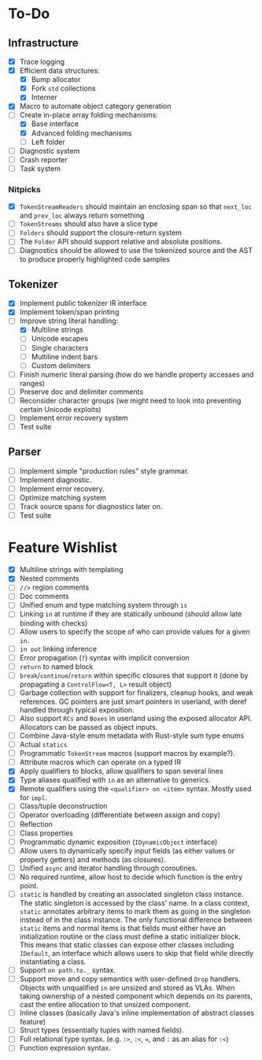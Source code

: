 # To-Do

## Infrastructure

- [x] Trace logging
- [x] Efficient data structures:
  - [x] Bump allocator
  - [x] Fork `std` collections
  - [x] Interner
- [x] Macro to automate object category generation
- [ ] Create in-place array folding mechanisms:
  - [x] Base interface
  - [x] Advanced folding mechanisms
  - [ ] Left folder
- [ ] Diagnostic system
- [ ] Crash reporter
- [ ] Task system

### Nitpicks

- [x] `TokenStreamReaders` should maintain an enclosing span so that `next_loc` and `prev_loc` always return something
- [ ] `TokenStreams` should also have a slice type
- [ ] `Folders` should support the closure-return system
- [ ] The `Folder` API should support relative and absolute positions.
- [ ] Diagnostics should be allowed to use the tokenized source and the AST to produce properly highlighted code samples

## Tokenizer

- [x] Implement public tokenizer IR interface
- [x] Implement token/span printing
- [ ] Improve string literal handling:
  - [x] Multiline strings 
  - [ ] Unicode escapes
  - [ ] Single characters
  - [ ] Multiline indent bars
  - [ ] Custom delimiters
- [ ] Finish numeric literal parsing (how do we handle property accesses and ranges)
- [ ] Preserve doc and delimiter comments
- [ ] Reconsider character groups (we might need to look into preventing certain Unicode exploits)
- [ ] Implement error recovery system
- [ ] Test suite

## Parser

- [ ] Implement simple "production rules" style grammar.
- [ ] Implement diagnostic.
- [ ] Implement error recovery.
- [ ] Optimize matching system
- [ ] Track source spans for diagnostics later on.
- [ ] Test suite

# Feature Wishlist

- [x] Multiline strings with templating
- [x] Nested comments
- [ ] `//>` region comments
- [ ] Doc comments
- [ ] Unified enum and type matching system through `is`
- [ ] Linking `in` at runtime if they are statically unbound (should allow late binding with checks)
- [ ] Allow users to specify the scope of who can provide values for a given `in`.
- [ ] `in out` linking inference
- [ ] Error propagation (`?`) syntax with implicit conversion
- [ ] `return` to named block
- [ ] `break`/`continue`/`return` within specific closures that support it (done by propagating a `ControlFlow<T, L>` result object)
- [ ] Garbage collection with support for finalizers, cleanup hooks, and weak references. GC pointers are just smart pointers in userland, with deref handled through typical exposition.
- [ ] Also support `RCs` and `Boxes` in userland using the exposed allocator API. Allocators can be passed as object inputs.
- [ ] Combine Java-style enum metadata with Rust-style sum type enums
- [ ] Actual `statics`
- [ ] Programmatic `TokenStream` macros (support macros by example?).
- [ ] Attribute macros which can operate on a typed IR
- [x] Apply qualifiers to blocks, allow qualifiers to span several lines
- [x] Type aliases qualified with `in` as an alternative to generics.
- [x] Remote qualifiers using the `<qualifier> on <item>` syntax. Mostly used for `impl`.
- [ ] Class/tuple deconstruction
- [ ] Operator overloading (differentiate between assign and copy)
- [ ] Reflection
- [ ] Class properties
- [ ] Programmatic dynamic exposition (`IDynamicObject` interface)
- [ ] Allow users to dynamically specify input fields (as either values or property getters) and methods (as closures).
- [ ] Unified `async` and iterator handling through coroutines.
- [ ] No required runtime, allow host to decide which function is the entry point.
- [ ] `static` is handled by creating an associated singleton class instance. The static singleton is accessed by the class' name. In a class context, `static` annotates arbitrary items to mark them as going in the singleton instead of in the class instance. The only functional difference between `static` items and normal items is that fields must either have an initialization routine or the class must define a static initializer block. This means that static classes can expose other classes including `IDefault`, an interface which allows users to skip that field while directly instantiating a class.
- [ ] Support `on path.to._` syntax.
- [ ] Support move and copy semantics with user-defined `Drop` handlers. Objects with unqualified `in` are unsized and stored as VLAs. When taking ownership of a nested component which depends on its parents, cast the entire allocation to that unsized component.
- [ ] Inline classes (basically Java's inline implementation of abstract classes feature)
- [ ] Struct types (essentially tuples with named fields).
- [ ] Full relational type syntax. (e.g. `:>`, `:<`, `=`, and `:` as an alias for `:<`)
- [ ] Function expression syntax.
